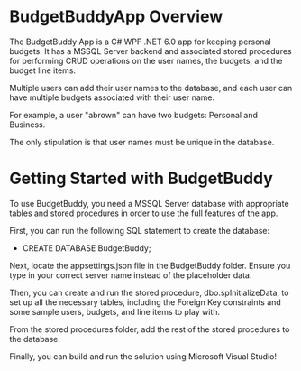 # BudgetBuddyApp Overview

The BudgetBuddy App is a C# WPF .NET 6.0 app for keeping personal budgets. It has a MSSQL Server backend and associated stored procedures for performing CRUD operations on the user names, the budgets, and the budget line items.

Multiple users can add their user names to the database, and each user can have multiple budgets associated with their user name.

For example, a user "abrown" can have two budgets: Personal and Business.

The only stipulation is that user names must be unique in the database.

# Getting Started with BudgetBuddy

To use BudgetBuddy, you need a MSSQL Server database with appropriate tables and stored procedures in order to use the full features of the app.

First, you can run the following SQL statement to create the database:

- CREATE DATABASE BudgetBuddy;

Next, locate the appsettings.json file in the BudgetBuddy folder. Ensure you type in your correct server name instead of the placeholder data.

Then, you can create and run the stored procedure, dbo.spInitializeData, to set up all the necessary tables, including the Foreign Key constraints and some sample users, budgets, and line items to play with.

From the stored procedures folder, add the rest of the stored procedures to the database.

Finally, you can build and run the solution using Microsoft Visual Studio!
